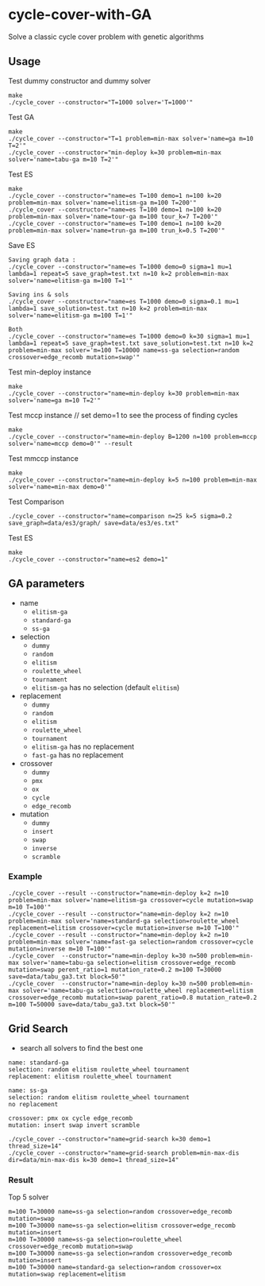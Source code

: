# cycle-cover-with-GA
Solve a classic cycle cover problem with genetic algorithms

## Usage

Test dummy constructor and dummy solver

```
make
./cycle_cover --constructor="T=1000 solver='T=1000'"
```

Test GA
```
make
./cycle_cover --constructor="T=1 problem=min-max solver='name=ga m=10 T=2'"
./cycle_cover --constructor="min-deploy k=30 problem=min-max solver='name=tabu-ga m=10 T=2'"
```

Test ES

```
make
./cycle_cover --constructor="name=es T=100 demo=1 n=100 k=20 problem=min-max solver='name=elitism-ga m=100 T=200'"
./cycle_cover --constructor="name=es T=100 demo=1 n=100 k=20 problem=min-max solver='name=tour-ga m=100 tour_k=7 T=200'"
./cycle_cover --constructor="name=es T=100 demo=1 n=100 k=20 problem=min-max solver='name=trun-ga m=100 trun_k=0.5 T=200'"
```

Save ES 

```
Saving graph data :
./cycle_cover --constructor="name=es T=1000 demo=0 sigma=1 mu=1 lambda=1 repeat=5 save_graph=test.txt n=10 k=2 problem=min-max solver='name=elitism-ga m=100 T=1'"

Saving ins & sols 
./cycle_cover --constructor="name=es T=1000 demo=0 sigma=0.1 mu=1 lambda=1 save_solution=test.txt n=10 k=2 problem=min-max solver='name=elitism-ga m=100 T=1'"

Both
./cycle_cover --constructor="name=es T=1000 demo=0 k=30 sigma=1 mu=1 lambda=1 repeat=5 save_graph=test.txt save_solution=test.txt n=10 k=2 problem=min-max solver='m=100 T=10000 name=ss-ga selection=random crossover=edge_recomb mutation=swap'"
```

Test min-deploy instance
```
make
./cycle_cover --constructor="name=min-deploy k=30 problem=min-max solver='name=ga m=10 T=2'"
```


Test mccp instance // set demo=1 to see the process of finding cycles 
``` 
make
./cycle_cover --constructor="name=min-deploy B=1200 n=100 problem=mccp solver='name=mccp demo=0'" --result 
```

Test mmccp instance 
``` 
make
./cycle_cover --constructor="name=min-deploy k=5 n=100 problem=min-max solver='name=min-max demo=0'"
```

Test Comparison
```
./cycle_cover --constructor="name=comparison n=25 k=5 sigma=0.2 save_graph=data/es3/graph/ save=data/es3/es.txt"
```

Test ES
```
make
./cycle_cover --constructor="name=es2 demo=1"
```

## GA parameters

- name
    - `elitism-ga`
    - `standard-ga`
    - `ss-ga`
- selection
    - `dummy`
    - `random`
    - `elitism`
    - `roulette_wheel`
    - `tournament`
    - `elitism-ga` has no selection (default `elitism`)
- replacement
    - `dummy`
    - `random`
    - `elitism`
    - `roulette_wheel`
    - `tournament`
    - `elitism-ga` has no replacement
    - `fast-ga` has no replacement
- crossover
    - `dummy`
    - `pmx`
    - `ox`
    - `cycle`
    - `edge_recomb`
- mutation
    - `dummy`
    - `insert`
    - `swap`
    - `inverse`
    - `scramble`

### Example

```
./cycle_cover --result --constructor="name=min-deploy k=2 n=10 problem=min-max solver='name=elitism-ga crossover=cycle mutation=swap m=10 T=100'"
./cycle_cover --result --constructor="name=min-deploy k=2 n=10 problem=min-max solver='name=standard-ga selection=roulette_wheel replacement=elitism crossover=cycle mutation=inverse m=10 T=100'"
./cycle_cover --result --constructor="name=min-deploy k=2 n=10 problem=min-max solver='name=fast-ga selection=random crossover=cycle mutation=inverse m=10 T=100'"
./cycle_cover  --constructor="name=min-deploy k=30 n=500 problem=min-max solver='name=tabu-ga selection=elitism crossover=edge_recomb mutation=swap perent_ratio=1 mutation_rate=0.2 m=100 T=30000 save=data/tabu_ga3.txt block=50'"
./cycle_cover  --constructor="name=min-deploy k=30 n=500 problem=min-max solver='name=tabu-ga selection=roulette_wheel replacement=elitism crossover=edge_recomb mutation=swap parent_ratio=0.8 mutation_rate=0.2 m=100 T=50000 save=data/tabu_ga3.txt block=50'"
```

## Grid Search

- search all solvers to find the best one

```
name: standard-ga
selection: random elitism roulette_wheel tournament
replacement: elitism roulette_wheel tournament

name: ss-ga
selection: random elitism roulette_wheel tournament
no replacement

crossover: pmx ox cycle edge_recomb
mutation: insert swap invert scramble
```

```
./cycle_cover --constructor="name=grid-search k=30 demo=1 thread_size=14"
./cycle_cover --constructor="name=grid-search problem=min-max-dis dir=data/min-max-dis k=30 demo=1 thread_size=14"
```

### Result

Top 5 solver

```
m=100 T=30000 name=ss-ga selection=random crossover=edge_recomb mutation=swap
m=100 T=30000 name=ss-ga selection=elitism crossover=edge_recomb mutation=insert
m=100 T=30000 name=ss-ga selection=roulette_wheel crossover=edge_recomb mutation=swap
m=100 T=30000 name=ss-ga selection=random crossover=edge_recomb mutation=insert
m=100 T=30000 name=standard-ga selection=random crossover=ox mutation=swap replacement=elitism
```
